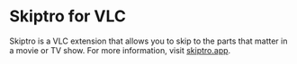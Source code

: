 # Skiptro for VLC

Skiptro is a VLC extension that allows you to skip to the parts that matter in a movie or TV show. For more information, visit [skiptro.app](https://skiptro.app).
